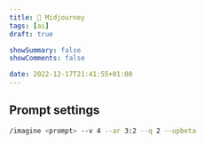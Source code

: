 ```yaml
---
title: 🧬 Midjourney
tags: [ai]
draft: true

showSummary: false
showComments: false

date: 2022-12-17T21:41:55+01:00
---
```




## Prompt settings

```bash
/imagine <prompt> --v 4 --ar 3:2 --q 2 --upbeta
```

